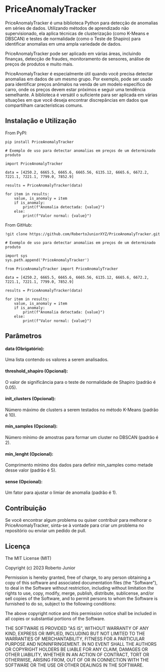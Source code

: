 # PriceAnomalyTracker

PriceAnomalyTracker é uma biblioteca Python para detecção de anomalias em séries de dados. Utilizando métodos de aprendizado não supervisionado, ela aplica técnicas de clusterização (como K-Means e DBSCAN) e testes de normalidade (como o Teste de Shapiro) para identificar anomalias em uma ampla variedade de dados.

PriceAnomalyTracker pode ser aplicado em várias áreas, incluindo finanças, detecção de fraudes, monitoramento de sensores, análise de preços de produtos e muito mais.

PriceAnomalyTracker é especialmente útil quando você precisa detectar anomalias em dados de um mesmo grupo. Por exemplo, pode ser usado para identificar preços anômalos na venda de um modelo específico de carro, onde os preços devem estar próximos e seguir uma tendência semelhante. A biblioteca é versátil o suficiente para ser aplicada em várias situações em que você deseja encontrar discrepâncias em dados que compartilham características comuns.


## Instalação e Utilização

From PyPI:

```
pip install PriceAnomalyTracker
```

```
# Exemplo de uso para detectar anomalias em preços de um determinado produto

import PriceAnomalyTracker

data = [4250.2, 6665.5, 6665.6, 6665.56, 6135.12, 6665.6, 6672.2, 7221.1, 7221.1, 7799.0, 7852.9]

results = PriceAnomalyTracker(data)

for item in results:
    value, is_anomaly = item
    if is_anomaly:
        print(f"Anomalia detectada: {value}")
    else:
        print(f"Valor normal: {value}")
```

From GitHub:

```
!git clone https://github.com/RobertoJuniorXYZ/PriceAnomalyTracker.git
```

```
# Exemplo de uso para detectar anomalias em preços de um determinado produto

import sys
sys.path.append('PriceAnomalyTracker')

from PriceAnomalyTracker import PriceAnomalyTracker

data = [4250.2, 6665.5, 6665.6, 6665.56, 6135.12, 6665.6, 6672.2, 7221.1, 7221.1, 7799.0, 7852.9]

results = PriceAnomalyTracker(data)

for item in results:
    value, is_anomaly = item
    if is_anomaly:
        print(f"Anomalia detectada: {value}")
    else:
        print(f"Valor normal: {value}")
```

## Parâmetros
#### data (Obrigatório):
Uma lista contendo os valores a serem analisados.
#### threshold_shapiro (Opcional):
O valor de significância para o teste de normalidade de Shapiro (padrão é 0.05).
#### init_clusters (Opcional):
Número máximo de clusters a serem testados no método K-Means (padrão é 10).
#### min_samples (Opcional):
Número mínimo de amostras para formar um cluster no DBSCAN (padrão é 2).
#### min_lenght (Opcional):
Comprimento mínimo dos dados para definir min_samples como metade desse valor (padrão é 5).
#### sense (Opcional):
Um fator para ajustar o limiar de anomalia (padrão é 1).


## Contribuição
Se você encontrar algum problema ou quiser contribuir para melhorar o PriceAnomalyTracker, sinta-se à vontade para criar um problema no repositório ou enviar um pedido de pull.

## Licença
The MIT License (MIT)

Copyright (c) 2023 Roberto Junior

Permission is hereby granted, free of charge, to any person obtaining a copy of
this software and associated documentation files (the "Software"), to deal in
the Software without restriction, including without limitation the rights to
use, copy, modify, merge, publish, distribute, sublicense, and/or sell copies of
the Software, and to permit persons to whom the Software is furnished to do so,
subject to the following conditions:

The above copyright notice and this permission notice shall be included in all
copies or substantial portions of the Software.

THE SOFTWARE IS PROVIDED "AS IS", WITHOUT WARRANTY OF ANY KIND, EXPRESS OR
IMPLIED, INCLUDING BUT NOT LIMITED TO THE WARRANTIES OF MERCHANTABILITY, FITNESS
FOR A PARTICULAR PURPOSE AND NONINFRINGEMENT. IN NO EVENT SHALL THE AUTHORS OR
COPYRIGHT HOLDERS BE LIABLE FOR ANY CLAIM, DAMAGES OR OTHER LIABILITY, WHETHER
IN AN ACTION OF CONTRACT, TORT OR OTHERWISE, ARISING FROM, OUT OF OR IN
CONNECTION WITH THE SOFTWARE OR THE USE OR OTHER DEALINGS IN THE SOFTWARE.